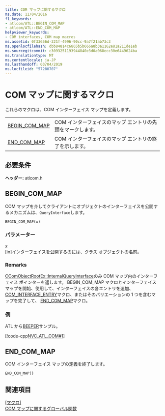 ```yaml
---
title: COM マップに関するマクロ
ms.date: 11/04/2016
f1_keywords:
- atlcom/ATL::BEGIN_COM_MAP
- atlcom/ATL::END_COM_MAP
helpviewer_keywords:
- COM interfaces, COM map macros
ms.assetid: 0f33656d-321f-4996-90cc-9a7f21ab73c3
ms.openlocfilehash: dbb84814c6865b5b666a8b3a1162e81a211de1eb
ms.sourcegitcommit: c3093251193944840e3d0a068ecc30e6449624ba
ms.translationtype: MT
ms.contentlocale: ja-JP
ms.lasthandoff: 03/04/2019
ms.locfileid: "57280707"
---
```

# <a name="com-map-macros"></a>COM マップに関するマクロ

これらのマクロは、COM インターフェイス マップを定義します。

|||
|-|-|
|[BEGIN_COM_MAP](#begin_com_map)|COM インターフェイスのマップ エントリの先頭をマークします。|
|[END_COM_MAP](#end_com_map)|COM インターフェイスのマップ エントリの終了を示します。|

## <a name="requirements"></a>必要条件

**ヘッダー:** atlcom.h

##  <a name="begin_com_map"></a>  BEGIN_COM_MAP

COM マップを介してクライアントにオブジェクトのインターフェイスを公開するメカニズムは、`QueryInterface`します。

```
BEGIN_COM_MAP(x)
```

### <a name="parameters"></a>パラメーター

*x*<br/>
[in]インターフェイスを公開するのには、クラス オブジェクトの名前。

### <a name="remarks"></a>Remarks

[CComObjectRootEx::InternalQueryInterface](ccomobjectrootex-class.md#internalqueryinterface)のみ COM マップ内のインターフェイス ポインターを返します。 BEGIN_COM_MAP マクロとインターフェイス マップを開始、使用して、インターフェイスの各エントリを追加、 [COM_INTERFACE_ENTRY](com-interface-entry-macros.md#com_interface_entry)マクロ、またはそのバリエーションの 1 つを含むマップを完了して、 [END_COM_MAP](#end_com_map)マクロ。

### <a name="example"></a>例

ATL から[BEEPER](../../visual-cpp-samples.md)サンプル。

[!code-cpp[NVC_ATL_COM#1](../../atl/codesnippet/cpp/com-map-macros_1.h)]

##  <a name="end_com_map"></a>  END_COM_MAP

COM インターフェイス マップの定義を終了します。

```
END_COM_MAP()
```

## <a name="see-also"></a>関連項目

[[マクロ]](../../atl/reference/atl-macros.md)<br/>
[COM マップに関するグローバル関数](../../atl/reference/com-map-global-functions.md)
